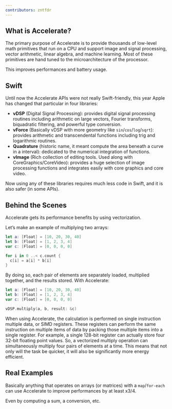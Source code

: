 ```yaml
---
contributors: zntfdr
---
```


## What is Accelerate?

The primary purpose of Accelerate is to provide thousands of low-level math primitives that run on a CPU and support image and signal processing, vector arithmetic, linear algebra, and machine learning. Most of these primitives are hand tuned to the microarchitecture of the processor.

This improves performances and battery usage.

## Swift

Until now the Accelerate APIs were not really Swift-friendly, this year Apple has changed that particular in four libraries:

- **vDSP** (Digital Signal Processing): provides digital signal processing routines including arithmetic on large vectors, Fourier transforms, biquadratic filtering, and powerful type conversion.
- **vForce** (Basically vDSP with more geometry like `sin`/`cos`/`log`/`sqrt`): provides arithmetic and transcendental functions including trig and logarithmic routines. 
- **Quadrature** (historic name, it meant compute the area beneath a curve in a interval): dedicated to the numerical integration of functions.
- **vImage** (Rich collection of editing tools. Used along with CoreGraphics/CoreVideo): provides a huge selection of image processing functions and integrates easily with core graphics and core video.

Now using any of these libraries requires much less code in Swift, and it is also safer (in some APIs).

## Behind the Scenes

Accelerate gets its performance benefits by using vectorization.

Let’s make an example of multiplying two arrays: 

```swift
let a: [Float] = [10, 20, 30, 40] 
let b: [Float] = [1, 2, 3, 4] 
var c: [Float] = [0, 0, 0, 0] 

for i in 0 ..< c.count {
  c[i] = a[i] * b[i] 
}
```

By doing so, each pair of elements are separately loaded, multiplied together, and the results stored.
With Accelerate:

```swift
let a: [Float] = [10, 20, 30, 40] 
let b: [Float] = [1, 2, 3, 4] 
var c: [Float] = [0, 0, 0, 0] 

vDSP.multiply(a, b, result: &c) 
```

When using Accelerate, the calculation is performed on single instruction multiple data, or SIMD registers. 
These registers can perform the same instruction on multiple items of data by packing those multiple items into a single register. For example, a single 128-bit register can actually store four 32-bit floating point values. So, a vectorized multiply operation can simultaneously multiply four pairs of elements at a time. 
This means that not only will the task be quicker, it will also be significantly more energy efficient.

## Real Examples

Basically anything that operates on arrays (or matrices) with a `map`/`for-each` can use Accelerate to improve performances by at least x3/4.

Even by computing a sum, a conversion, etc.
